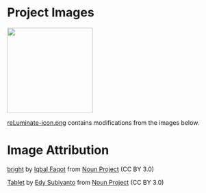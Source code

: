 # Project Images
<img src="https://raw.githubusercontent.com/stephenpapierski/reLuminate/refs/heads/main/images/reLuminate-icon.png?token=GHSAT0AAAAAAC5C3CUQJV66V7ZLVG2MKJ3IZ4SS4SA" width="200">

[reLuminate-icon.png](images/reLuminate-icon.png) contains modifications from the images below.

# Image Attribution

[bright](https://thenounproject.com/icon/bright-7452282/) by [Iqbal Faqot](https://thenounproject.com/creator/iqbalfaqot/) from <a href="https://thenounproject.com/browse/icons/term/bright/" target="_blank" title="bright Icons">Noun Project</a> (CC BY 3.0)

[Tablet](https://thenounproject.com/icon/tablet-5997503/) by [Edy Subiyanto](https://thenounproject.com/creator/jaruka/) from <a href="https://thenounproject.com/browse/icons/term/tablet/" target="_blank" title="Tablet Icons">Noun Project</a> (CC BY 3.0)
